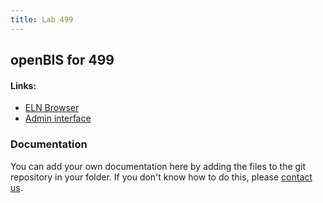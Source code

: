 ```yaml
---
title: Lab 499
---
```


## openBIS for 499

#### Links:
- [ELN Browser](https://openbis-empa-lab499.ethz.ch/)
- [Admin interface](https://openbis-empa-lab499.ethz.ch/openbis/webapp/openbis-ng-ui)

### Documentation

You can add your own documentation here by adding the files to the git repository in your folder.
If you don't know how to do this, please [contact us](/rdm/openbis/support).
